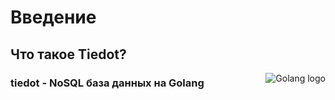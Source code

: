 # Введение
 ## Что такое Tiedot?

<img src="http://golang.org/doc/gopher/frontpage.png" alt="Golang logo" align="right"/>

### tiedot - NoSQL база данных на Golang